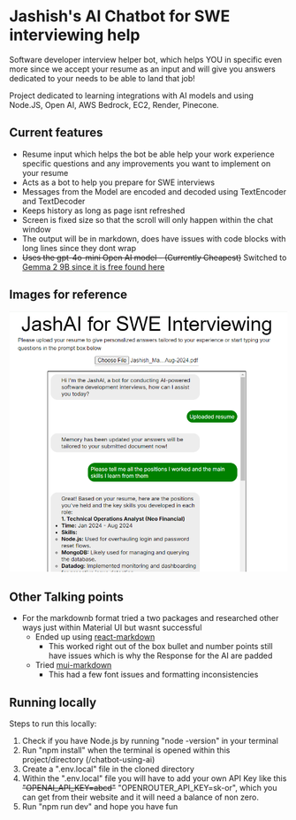 # Jashish's AI Chatbot for SWE interviewing help
Software developer interview helper bot, which helps YOU in specific even more since we accept your resume as an input and will give you answers dedicated to your needs to be able to land that job!

Project dedicated to learning integrations with AI models and using Node.JS, Open AI, AWS Bedrock, EC2, Render, Pinecone.

## Current features
- Resume input which helps the bot be able help your work experience specific questions and any improvements you want to implement on your resume 
- Acts as a bot to help you prepare for SWE interviews
- Messages from the Model are encoded and decoded using TextEncoder and TextDecoder
- Keeps history as long as page isnt refreshed
- Screen is fixed size so that the scroll will only happen within the chat window
- The output will be in markdown, does have issues with code blocks with long lines since they dont wrap
- ~~Uses the gpt-4o-mini Open AI model - (Currently Cheapest)~~ Switched to [Gemma 2 9B since it is free found here](https://openrouter.ai/models/google/gemma-2-9b-it:free/api)


## Images for reference
![Resume Upload Functionality](./Images/image.png)


## Other Talking points
- For the markdownb format tried a two packages and researched other ways just within Material UI but wasnt successful
  - Ended up using [react-markdown](https://github.com/remarkjs/react-markdown)
    - This worked right out of the box bullet and number points still have issues which is why the Response for the AI are padded
  - Tried [mui-markdown](https://dev.to/hpouyanmehr/markdown-with-mui-formerly-material-ui-components-13n2)
    - This had a few font issues and formatting inconsistencies 


## Running locally
Steps to run this locally:
1. Check if you have Node.js by running  "node -version" in your terminal
2. Run "npm install" when the terminal is opened within this project/directory (/chatbot-using-ai)
3. Create a ".env.local" file in the cloned directory 
4. Within the ".env.local" file you will have to add your own API Key like this ~~"OPENAI_API_KEY=abcd"~~ "OPENROUTER_API_KEY=sk-or", which you can get from their website and it will need a balance of non zero. 
5. Run "npm run dev" and hope you have fun